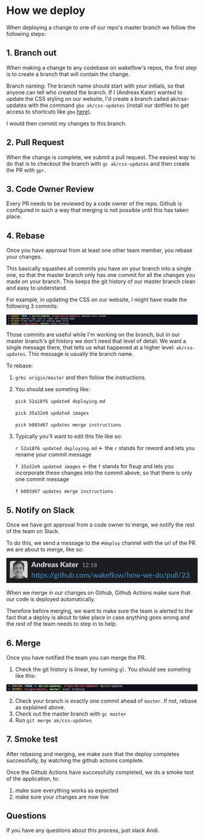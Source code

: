 # How we deploy

When deploying a change to one of our repo's master branch we follow the following steps:

## 1. Branch out

When making a change to any codebase on wakeflow's repos, the first step is to create a branch that will contain the change.

Branch naming:
The branch name should start with your initials, so that anyone can tell who created the branch. If I (Andreas Kater) wanted to update the CSS styling on our website, I'd create a branch called ak/css-updates with the command `gbo ak/css-updates` (install our dotfiles to get access to shortcuts like `gbo` [here](/dotfiles.md)).

I would then commit my changes to this branch.

## 2. Pull Request

When the change is complete, we submit a pull request. The easiest way to do that is to checkout the branch with `gc ak/css-updates` and then create the PR with `gpr`.

## 3. Code Owner Review

Every PR needs to be reviewed by a code owner of the repo. Github is configured in such a way that merging is not possible until this has taken place.  

## 4. Rebase

Once you have approval from at least one other team member, you rebase your changes. 

This basically squashes all commits you have on your branch into a single one, so that the master branch only has one commit for all the changes you made on your branch. This keeps the git history of our master branch clean and easy to understand. 

For example, in updating the CSS on our website, I might have made the following 3 commits:

![Three commits](/images/three-commits.png)

Those commits are useful while I'm working on the branch, but in our master branch's git history we don't need that level of detail. We want a single message there, that tells us what happened at a higher level: `ak/css-updates`. This message is usually the branch name. 

To rebase:
1. `grbi origin/master` and then follow the instructions. 
2. You should see someting like: 

    `pick 52a18f6 updated deploying.md`

    `pick 35a32e9 updated images`

    `pick b003d67 updates merge instructions`

3. Typically you'll want to edit this file like so:

    `r 52a18f6 updated deploying.md` <- the `r` stands for reword and lets you rename your commit message

    `f 35a32e9 updated images` <- the `f` stands for fixup and lets you incorporate these changes into the commit above, so that there is only one commit message

    `f b003d67 updates merge instructions`

## 5. Notify on Slack

Once we have got approval from a code owner to merge, we notify the rest of the team on Slack. 

To do this, we send a message to the `#deploy` channel with the url of the PR we are about to merge, like so:

![PR on slack](/images/slack-pr.png)

When we merge in our changes on Github, Github Actions make sure that our code is deployed automatically. 

Therefore before merging, we want to make sure the team is alerted to the fact that a deploy is about to take place in case anything goes wrong and the rest of the team needs to step in to help. 

## 6. Merge

Once you have notified the team you can merge the PR.

1. Check the git history is linear, by running `gl`. You should see someting like this:

  ![Linear Git History](/images/linear-history.png)

2. Check your branch is exactly one commit ahead of `master`. If not, rebase as explained above.
3. Check out the master branch with `gc master`
4. Run `git merge ak/css-updates`
 
## 7. Smoke test

After rebasing and merging, we make sure that the deploy completes successfully, by watching the github actions complete. 

Once the Github Actions have successfully completed, we do a smoke test of the application, to:
1. make sure everything works as expected
2. make sure your changes are now live


## Questions

If you have any questions about this process, just slack Andi.